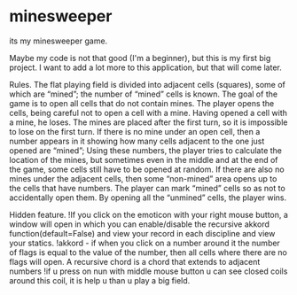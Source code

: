# minesweeper
its my minesweeper game.

Maybe my code is not that good (I'm a beginner), but this is my first big project. I want to add a lot more to this application, but that will come later.

Rules.
The flat playing field is divided into adjacent cells (squares), some of which are “mined”; the number of “mined” cells is known. The goal of the game is to open all cells that do not contain mines.
The player opens the cells, being careful not to open a cell with a mine. Having opened a cell with a mine, he loses. The mines are placed after the first turn, so it is impossible to lose on the first turn. If there is no mine under an open cell, then a number appears in it showing how many cells adjacent to the one just opened are “mined”; Using these numbers, the player tries to calculate the location of the mines, but sometimes even in the middle and at the end of the game, some cells still have to be opened at random. If there are also no mines under the adjacent cells, then some “non-mined” area opens up to the cells that have numbers. The player can mark “mined” cells so as not to accidentally open them. By opening all the “unmined” cells, the player wins.

Hidden feature.
!If you click on the emoticon with your right mouse button, a window will open in which you can enable/disable the recursive akkord function(default=False) and view your record in each discipline and view your statics.
!akkord - if when you click on a number around it the number of flags is equal to the value of the number, then all cells where there are no flags will open.
A recursive chord is a chord that extends to adjacent numbers
!if u press on nun with middle mouse button u can see closed coils around this coil, it is help u than u play a big field.
